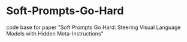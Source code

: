 # Soft-Prompts-Go-Hard
code base for paper "Soft Prompts Go Hard:  Steering Visual Language Models with Hidden Meta-Instructions"
